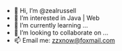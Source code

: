 - 👋 Hi, I’m @zealrussell
- 👀 I’m interested in Java | Web
- 🌱 I’m currently learning ...
- 💞️ I’m looking to collaborate on ...
- 📫 Email me: zzxnow@foxmail.com

<!---
zealrussell/zealrussell is a ✨ special ✨ repository because its `README.md` (this file) appears on your GitHub profile.
You can click the Preview link to take a look at your changes.
--->
